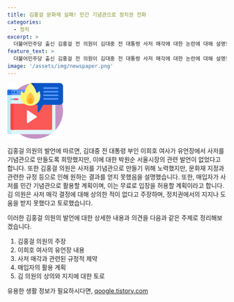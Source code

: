 ```yaml
---
title: 김홍걸 문화재 실패! 민간 기념관으로 정치권 전화
categories:
  - 정치
excerpt: >
  더불어민주당 출신 김홍걸 전 의원이 김대중 전 대통령 사저 매각에 대한 논란에 대해 설명했다. 이에 대해 의원은 사저를 기념관으로 활용할 수 있도록 매각한 것이라며, 유언장과 상속세 문제 등을 언급하며 상황을 설명했다. 또한, 매입자와의 관련성을 부각하고, 정치권의 반응에 대해 불만을 토로하기도 했다. 의원은 매각 결정에 대한 주변의 상담이나 협조가 없었던 점을 언급하며 상황을 설명했다.
feature_text: >
  더불어민주당 출신 김홍걸 전 의원이 김대중 전 대통령 사저 매각에 대한 논란에 대해 설명했다. 이에 대해 의원은 사저를 기념관으로 활용할 수 있도록 매각한 것이라며, 유언장과 상속세 문제 등을 언급하며 상황을 설명했다. 또한, 매입자와의 관련성을 부각하고, 정치권의 반응에 대해 불만을 토로하기도 했다. 의원은 매각 결정에 대한 주변의 상담이나 협조가 없었던 점을 언급하며 상황을 설명했다.
image: '/assets/img/newspaper.png'
---
```


<p><img src="/assets/img/news.png" alt="rentncar 속보" /></p>

<p>김홍걸 의원의 발언에 따르면, 김대중 전 대통령 부인 이희호 여사가 유언장에서 사저를 기념관으로 만들도록 희망했지만, 이에 대한 박원순 서울시장의 관련 발언이 없었다고 합니다. 또한 김홍걸 의원은 사저를 기념관으로 만들기 위해 노력했지만, 문화재 지정과 관련한 규정 등으로 인해 원하는 결과를 얻지 못했음을 설명했습니다. 또한, 매입자가 사저를 민간 기념관으로 활용할 계획이며, 이는 무료로 입장을 허용할 계획이라고 합니다. 김 의원은 사저 매각 결정에 대해 상의한 적이 없다고 주장하며, 정치권에서의 지지나 도움을 받지 못했다고 토로했습니다.</p>

<p>이러한 김홍걸 의원의 발언에 대한 상세한 내용과 의견을 다음과 같은 주제로 정리해보겠습니다. </p>

<ol>
<li>김홍걸 의원의 주장</li>
<li>이희호 여사의 유언장 내용</li>
<li>사저 매각과 관련된 규정적 제약</li>
<li>매입자의 활용 계획</li>
<li>김 의원의 상의와 지지에 대한 토로</li>
</ol>
유용한 생활 정보가 필요하시다면, <a href="https://qoogle.tistory.com" rel="dofollow">qoogle.tistory.com</a>


